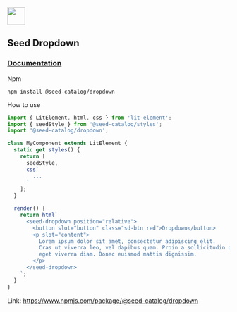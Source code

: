 <img src="https://cdn.jsdelivr.net/gh/vicdata4/doc-template/assets/seed-icon.png" width="40">

## Seed Dropdown

### [Documentation](https://vicdata4.github.io/seed-catalog/seed/dropdown)

Npm

```
npm install @seed-catalog/dropdown
```

How to use

```js
import { LitElement, html, css } from 'lit-element';
import { seedStyle } from '@seed-catalog/styles';
import '@seed-catalog/dropdown';

class MyComponent extends LitElement {
  static get styles() {
    return [
      seedStyle,
      css`
        ...
      `
    ];
  }

  render() {
    return html`
      <seed-dropdown position="relative">
        <button slot="button" class="sd-btn red">Dropdown</button>
        <p slot="content">
          Lorem ipsum dolor sit amet, consectetur adipiscing elit.
          Cras ut viverra leo, vel dapibus quam. Proin a sollicitudin quam,
          eget viverra diam. Donec euismod mattis dignissim.
        </p>
      </seed-dropdown>
    `;
  }
}
```

Link: https://www.npmjs.com/package/@seed-catalog/dropdown